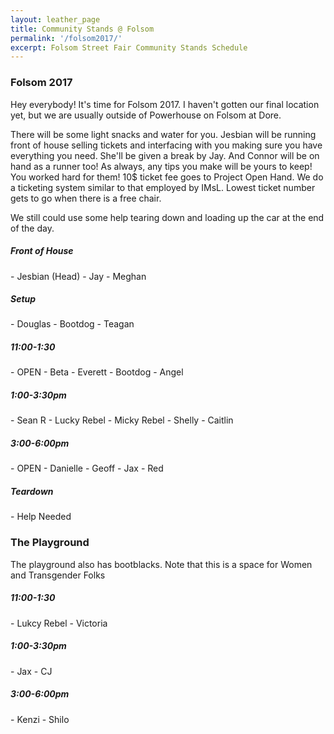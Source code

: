 ```yaml
---
layout: leather_page
title: Community Stands @ Folsom
permalink: '/folsom2017/'
excerpt: Folsom Street Fair Community Stands Schedule
---
```


<h3> Folsom 2017 </h3>

<p>
Hey everybody! It's time for Folsom 2017. I haven't gotten our final location yet, but we are usually outside of Powerhouse on Folsom at Dore.
</p>

<p>
There will be some light snacks and water for you. Jesbian will be running front of house selling tickets
and interfacing with you making sure you have everything you need. She'll be given a break by Jay. And Connor will be on hand as a runner too! As always, any tips you make will be yours to keep! You worked hard for them! 10$ ticket fee goes to Project Open Hand. We do a ticketing system similar to that employed by IMsL. Lowest ticket number gets to go when there is a free chair.
</p>

<p> We still could use some help tearing down and loading up the car at the end of the day. </p>

<h5> Front of House</h5>
- Jesbian (Head)
- Jay
- Meghan

<h5> Setup </h5>
- Douglas
- Bootdog
- Teagan

<h5> 11:00-1:30 </h5>
- OPEN
- Beta
- Everett
- Bootdog
- Angel

<h5> 1:00-3:30pm </h5>
- Sean R
- Lucky Rebel
- Micky Rebel
- Shelly
- Caitlin

<h5> 3:00-6:00pm </h5>
- OPEN
- Danielle
- Geoff
- Jax
- Red

<h5> Teardown </h5>
- Help Needed

### The Playground

The playground also has bootblacks. Note that this is a space for Women and Transgender Folks

<h5> 11:00-1:30 </h5>
- Lukcy Rebel
- Victoria

<h5> 1:00-3:30pm </h5>
- Jax
- CJ

<h5> 3:00-6:00pm </h5>
- Kenzi
- Shilo
